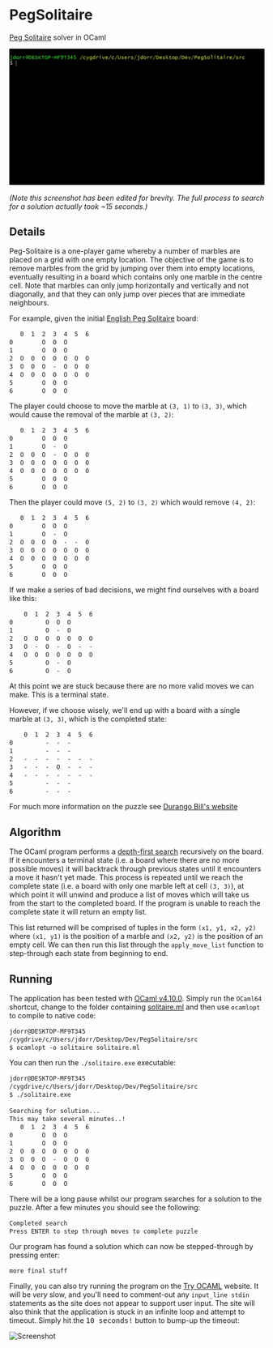 # PegSolitaire

[Peg Solitaire](https://en.wikipedia.org/wiki/Peg_solitaire) solver in OCaml

![Screenshot](https://github.com/James-P-D/PegSolitaire/blob/master/screenshot.gif)

*(Note this screenshot has been edited for brevity. The full process to search for a solution actually took ~15 seconds.)*

## Details

Peg-Solitaire is a one-player game whereby a number of marbles are placed on a grid with one empty location. The objective of the game is to remove marbles from the grid by jumping over them into empty locations, eventually resulting in a board which contains only one marble in the centre cell. Note that marbles can only jump horizontally and vertically and not diagonally, and that they can only jump over pieces that are immediate neighbours.

For example, given the initial [English Peg Solitaire](https://en.wikipedia.org/wiki/Peg_solitaire#Board) board:

```
   0  1  2  3  4  5  6 
0        O  O  O       
1        O  O  O       
2  O  O  O  O  O  O  O 
3  O  O  O  -  O  O  O 
4  O  O  O  O  O  O  O 
5        O  O  O       
6        O  O  O       
```

The player could choose to move the marble at `(3, 1)` to `(3, 3)`, which would cause the removal of the marble at `(3, 2)`:

```
   0  1  2  3  4  5  6 
0        O  O  O       
1        O  -  O       
2  O  O  O  -  O  O  O 
3  O  O  O  O  O  O  O 
4  O  O  O  O  O  O  O 
5        O  O  O       
6        O  O  O       
```

Then the player could move `(5, 2)` to `(3, 2)` which would remove `(4, 2)`:

```
   0  1  2  3  4  5  6 
0        O  O  O       
1        O  -  O       
2  O  O  O  O  -  -  O 
3  O  O  O  O  O  O  O 
4  O  O  O  O  O  O  O 
5        O  O  O       
6        O  O  O       
```

If we make a series of bad decisions, we might find ourselves with a board like this:

```
    0  1  2  3  4  5  6 
0         O  O  O
1         O  -  O
2   O  O  O  O  O  O  O
3   O  -  O  -  O  -  -
4   O  O  O  O  O  O  O
5         O  -  O
6         O  -  O
```

At this point we are stuck because there are no more valid moves we can make. This is a terminal state.

However, if we choose wisely, we'll end up with a board with a single marble at `(3, 3)`, which is the completed state:

```
    0  1  2  3  4  5  6 
0         -  -  -
1         -  -  -
2   -  -  -  -  -  -  -
3   -  -  -  O  -  -  -
4   -  -  -  -  -  -  -
5         -  -  -
6         -  -  -
```

For much more information on the puzzle see [Durango Bill's website](http://www.durangobill.com/Peg33.html#:~:text=The%204%20possible%20legal%20moves,center%20hole%2C%20the%20player%20wins.)

## Algorithm

The OCaml program performs a [depth-first search](https://en.wikipedia.org/wiki/Depth-first_search) recursively on the board. If it encounters a terminal state (i.e. a board where there are no more possible moves) it will backtrack through previous states until it encounters a move it hasn't yet made. This process is repeated until we reach the complete state (i.e. a board with only one marble left at cell `(3, 3)`), at which point it will unwind and produce a list of moves which will take us from the start to the completed board. If the program is unable to reach the complete state it will return an empty list.

This list returned will be comprised of tuples in the form `(x1, y1, x2, y2)` where `(x1, y1)` is the position of a marble and `(x2, y2)` is the position of an empty cell. We can then run this list through the `apply_move_list` function to step-through each state from beginning to end.

## Running

The application has been tested with [OCaml v4.10.0](https://ocaml.org/docs/install.html). Simply run the `OCaml64` shortcut, change to the folder containing [solitaire.ml](https://github.com/James-P-D/PegSolitaire/blob/master/src/solitaire.ml) and then use `ocamlopt` to compile to native code:

```
jdorr@DESKTOP-MF9T345 /cygdrive/c/Users/jdorr/Desktop/Dev/PegSolitaire/src
$ ocamlopt -o solitaire solitaire.ml
```

You can then run the `./solitaire.exe` executable:

```
jdorr@DESKTOP-MF9T345 /cygdrive/c/Users/jdorr/Desktop/Dev/PegSolitaire/src
$ ./solitaire.exe

Searching for solution...
This may take several minutes..!
   0  1  2  3  4  5  6
0        O  O  O
1        O  O  O
2  O  O  O  O  O  O  O
3  O  O  O  -  O  O  O
4  O  O  O  O  O  O  O
5        O  O  O
6        O  O  O
```

There will be a long pause whilst our program searches for a solution to the puzzle. After a few minutes you should see the following:

```
Completed search
Press ENTER to step through moves to complete puzzle
```

Our program has found a solution which can now be stepped-through by pressing enter:

```
more final stuff
```

Finally, you can also try running the program on the [Try OCAML](https://try.ocamlpro.com/) website. It will be *very* slow, and you'll need to comment-out any `input_line stdin` statements as the site does not appear to support user input. The site will also think that the application is stuck in an infinite loop and attempt to timeout. Simply hit the <kbd>10 seconds!</kbd> button to bump-up the timeout:

![Screenshot](https://github.com/James-P-D/Peg_solitaire/blob/master/tryocamlwebsite.gif)
